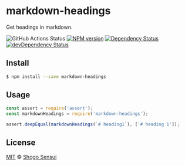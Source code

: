 # markdown-headings

Get headings in markdown.

![GitHub Actions Status](https://github.com/1000ch/markdown-headings/workflows/test/badge.svg?branch=master)
[![NPM version](https://badge.fury.io/js/markdown-headings.svg)](http://badge.fury.io/js/markdown-headings)
[![Dependency Status](https://david-dm.org/1000ch/markdown-headings.svg)](https://david-dm.org/1000ch/markdown-headings)
[![devDependency Status](https://david-dm.org/1000ch/markdown-headings/dev-status.svg)](https://david-dm.org/1000ch/markdown-headings?type=dev)

## Install

```bash
$ npm install --save markdown-headings
```

## Usage

```javascript
const assert = require('assert');
const markdownHeadings = require('markdown-headings');

assert.deepEqual(markdownHeadings(`# heading1`), ['# heading 1']);
```

## License

[MIT](https://1000ch.mit-license.org) © [Shogo Sensui](https://github.com/1000ch)
